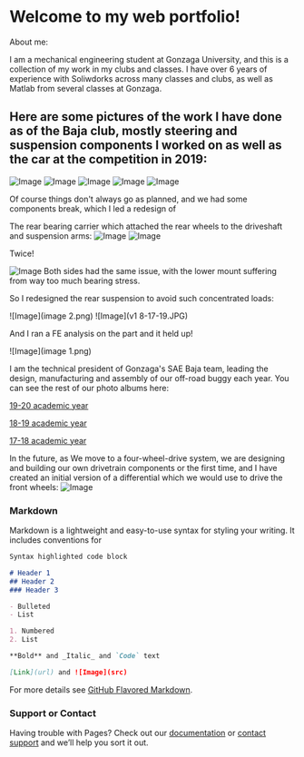 # Welcome to my web portfolio!

About me:

I am a mechanical engineering student at Gonzaga University, and this is a collection of my work in my clubs and classes.
I have over 6 years of experience with Soliwdorks across many classes and clubs, as well as Matlab from several classes at Gonzaga.

## Here are some pictures of the work I have done as of the Baja club, mostly steering and suspension components I worked on as well as the car at the competition in 2019:

![Image](Picture2.png)
![Image](Picture1.png)
![Image](IMG_20190223_165628.jpg)
![Image](00100dPORTRAIT_00100_BURST20190223162212570_COVER.jpg)
![Image](IMG_3094.JPG)

Of course things don't always go as planned, and we had some components break, which I led a redesign of

The rear bearing carrier which attached the rear wheels to the driveshaft and suspension arms:
![Image](20190519_101742.jpg)
![Image](IMG_20190519_102107.jpg)

Twice!

![Image](IMG_20190519_131546.jpg)
Both sides had the same issue, with the lower mount suffering from way too much bearing stress.

So I redesigned the rear suspension to avoid such concentrated loads:

![Image](image 2.png)
![Image](v1 8-17-19.JPG)

And I ran a FE analysis on the part and it held up!

![Image](image 1.png)

I am the technical president of Gonzaga's SAE Baja team, leading the design, manufacturing and assembly of our off-road buggy each year.
You can see the rest of our photo albums here:

[19-20 academic year](https://photos.app.goo.gl/GVKg7iayb1dhtsLK7)

[18-19 academic year](https://photos.app.goo.gl/v7NS6NghzjfBwRsY9)

[17-18 academic year](https://photos.app.goo.gl/PrlAercuPOIZDoWB3)

In the future, as We move to a four-wheel-drive system, we are designing and building our own drivetrain components or the first time, and I have created an initial version of a differential which we would use to drive the front wheels:
![Image](Untitled6.JPG)



### Markdown

Markdown is a lightweight and easy-to-use syntax for styling your writing. It includes conventions for

```markdown
Syntax highlighted code block

# Header 1
## Header 2
### Header 3

- Bulleted
- List

1. Numbered
2. List

**Bold** and _Italic_ and `Code` text

[Link](url) and ![Image](src)
```

For more details see [GitHub Flavored Markdown](https://guides.github.com/features/mastering-markdown/).


### Support or Contact

Having trouble with Pages? Check out our [documentation](https://help.github.com/categories/github-pages-basics/) or [contact support](https://github.com/contact) and we’ll help you sort it out.
